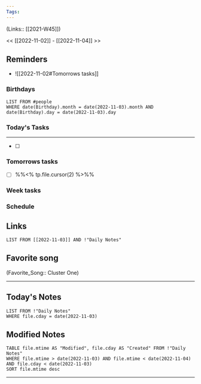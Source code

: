 ```yaml
---
Tags:
---
```

(Links:: [[2021-W45]])

<< [[2022-11-02]] - [[2022-11-04]] >>
## Reminders
- ![[2022-11-02#Tomorrows tasks]]
### Birthdays
```dataview
LIST FROM #people 
WHERE date(Birthday).month = date(2022-11-03).month AND date(Birthday).day = date(2022-11-03).day

```
### Today's Tasks
---
- [ ] 



### Tomorrows tasks
- [ ] %%<% tp.file.cursor(2) %>%%
### Week tasks
### Schedule

## Links
```dataview
LIST FROM [[2022-11-03]] AND !"Daily Notes"
```
## Favorite song
(Favorite_Song:: Cluster One)
___
## Today's Notes
```dataview
LIST FROM !"Daily Notes"
WHERE file.cday = date(2022-11-03)
```
## Modified Notes
```dataview
TABLE file.mtime AS "Modified", file.cday AS "Created" FROM !"Daily Notes" 
WHERE file.mtime > date(2022-11-03) AND file.mtime < date(2022-11-04) AND file.cday < date(2022-11-03)
SORT file.mtime desc
```
___
